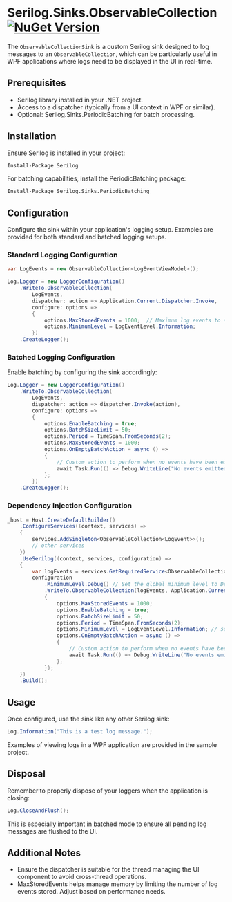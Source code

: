 # Serilog.Sinks.ObservableCollection [![NuGet Version](https://img.shields.io/nuget/v/Serilog.Sinks.ObservableCollection.svg?style=flat)](https://www.nuget.org/packages/Serilog.Sinks.ObservableCollection/)
The `ObservableCollectionSink` is a custom Serilog sink designed to log messages to an `ObservableCollection`, which can be particularly useful in WPF applications where logs need to be displayed in the UI in real-time.
## Prerequisites

- Serilog library installed in your .NET project.
- Access to a dispatcher (typically from a UI context in WPF or similar).
- Optional: Serilog.Sinks.PeriodicBatching for batch processing.

## Installation

Ensure Serilog is installed in your project:
```bash
Install-Package Serilog
```
For batching capabilities, install the PeriodicBatching package:

```bash
Install-Package Serilog.Sinks.PeriodicBatching
```
## Configuration

Configure the sink within your application's logging setup. Examples are provided for both standard and batched logging setups.
### Standard Logging Configuration

```csharp
var LogEvents = new ObservableCollection<LogEventViewModel>();

Log.Logger = new LoggerConfiguration()
    .WriteTo.ObservableCollection(
        LogEvents,
        dispatcher: action => Application.Current.Dispatcher.Invoke,
        configure: options => 
        {
            options.MaxStoredEvents = 1000;  // Maximum log events to store
            options.MinimumLevel = LogEventLevel.Information;
        })
    .CreateLogger();
```
### Batched Logging Configuration

Enable batching by configuring the sink accordingly:

```csharp
Log.Logger = new LoggerConfiguration()
    .WriteTo.ObservableCollection(
        LogEvents,
        dispatcher: action => dispatcher.Invoke(action),
        configure: options => 
        {
            options.EnableBatching = true;
            options.BatchSizeLimit = 50;
            options.Period = TimeSpan.FromSeconds(2);
            options.MaxStoredEvents = 1000;
            options.OnEmptyBatchAction = async () =>
            {
                // Custom action to perform when no events have been emitted
                await Task.Run(() => Debug.WriteLine("No events emitted for the specified period."));
            };
        })
    .CreateLogger();
```

### Dependency Injection Configuration
```csharp
_host = Host.CreateDefaultBuilder()
    .ConfigureServices((context, services) =>
    {
        services.AddSingleton<ObservableCollection<LogEvent>>();
        // other services
    })
    .UseSerilog((context, services, configuration) =>
    {
        var logEvents = services.GetRequiredService<ObservableCollection<LogEventViewModel>>();
        configuration
            .MinimumLevel.Debug() // Set the global minimum level to Debug
            .WriteTo.ObservableCollection(logEvents, Application.Current.Dispatcher.Invoke, options =>
            {
                options.MaxStoredEvents = 1000;
                options.EnableBatching = true;
                options.BatchSizeLimit = 50;
                options.Period = TimeSpan.FromSeconds(2);
                options.MinimumLevel = LogEventLevel.Information; // set the minimum level for the ObservableCollection sink to Information
                options.OnEmptyBatchAction = async () =>
                {
                    // Custom action to perform when no events have been emitted for a certain period of time
                    await Task.Run(() => Debug.WriteLine("No events emitted for the specified period."));
                };
            });
    })
    .Build();
```
## Usage

Once configured, use the sink like any other Serilog sink:

```csharp
Log.Information("This is a test log message.");
```

Examples of viewing logs in a WPF application are provided in the sample project.

## Disposal

Remember to properly dispose of your loggers when the application is closing:

```csharp
Log.CloseAndFlush();
```
This is especially important in batched mode to ensure all pending log messages are flushed to the UI.
## Additional Notes

- Ensure the dispatcher is suitable for the thread managing the UI component to avoid cross-thread operations.
- MaxStoredEvents helps manage memory by limiting the number of log events stored. Adjust based on performance needs.
